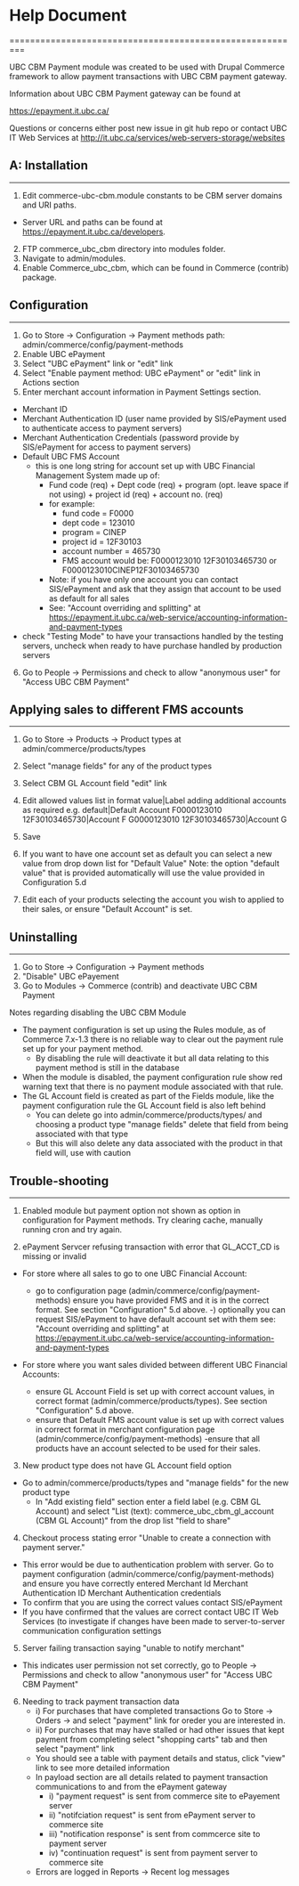 
# Help Document
=========================================================

UBC CBM Payment module was created  to be used with Drupal Commerce framework to allow payment transactions with
UBC CBM payment gateway.

Information about UBC CBM Payment gateway can be found at

https://epayment.it.ubc.ca/

Questions or concerns either post new issue in git hub repo or contact
UBC IT Web Services at http://it.ubc.ca/services/web-servers-storage/websites


## A: Installation
------------------------------------
1. Edit commerce-ubc-cbm.module constants to be CBM server domains and URI paths.
  * Server URL and paths can be found at https://epayment.it.ubc.ca/developers.
2. FTP commerce_ubc_cbm directory into modules folder.
3. Navigate to admin/modules.
4. Enable Commerce_ubc_cbm, which can be found in Commerce (contrib) package.


## Configuration
------------------------------------

1. Go to Store -> Configuration -> Payment methods
    path: admin/commerce/config/payment-methods
2. Enable UBC ePayment
3. Select "UBC ePayment" link or "edit" link
4. Select "Enable payment method: UBC ePayment" or "edit" link in Actions section
5. Enter merchant account information in Payment Settings section.
  * Merchant ID
  *  Merchant Authentication ID (user name provided by SIS/ePayment used to authenticate access to payment servers)
  * Merchant Authentication Credentials (password provide by SIS/ePayment for access to payment servers)
  * Default UBC FMS Account
    * this is one long string for account set up with UBC Financial Management System made up of:
      * Fund code (req) + Dept code (req) + program (opt. leave space if not using) + project id (req) + account no. (req)
      * for example:
        * fund code = F0000
        * dept code = 123010
        * program = CINEP
        *  project id = 12F30103
        * account number = 465730
        * FMS account would be: F0000123010 12F30103465730 or F0000123010CINEP12F30103465730
      * Note: if you have only one account you can contact SIS/ePayment and ask that they assign that account to be used as default for all sales
      * See: "Account overriding and splitting" at https://epayment.it.ubc.ca/web-service/accounting-information-and-payment-types
  * check "Testing Mode" to have your transactions handled by the testing servers, uncheck when ready to have purchase handled by production servers
6. Go to People -> Permissions and check to allow "anonymous user" for "Access UBC CBM Payment"

## Applying sales to different FMS accounts
----------------------------------------------------------------------------------------
1. Go to Store -> Products -> Product types at admin/commerce/products/types
2. Select "manage fields" for any of the product types
3. Select CBM GL Account field "edit" link
4. Edit allowed values list in format value|Label adding additional accounts as required
    e.g.
    default|Default Account
    F0000123010 12F30103465730|Account F
    G0000123010 12F30103465730|Account G

5. Save
6. If you want to have one account set as default you can select a new value from drop down list for "Default Value"
    Note: the option "default value" that is provided automatically will use the value provided in Configuration 5.d
7. Edit each of your products selecting the account you wish to applied to their sales, or ensure "Default Account" is set.


## Uninstalling
-------------------------------------
1. Go to Store -> Configuration -> Payment methods
2. "Disable" UBC ePayement
3. Go to Modules -> Commerce (contrib) and deactivate UBC CBM Payment

Notes regarding disabling the UBC CBM Module

* The payment configuration is set up using the Rules module, as of Commerce 7.x-1.3 there is no reliable way to clear out the payment rule set up for your payment method.
  *  By disabling the rule will deactivate it but all data relating to this payment method is still in the database
* When the module is disabled, the payment configuration rule show red warning text that there is no payment module associated with that rule.
* The GL Account field is created as part of the Fields module, like the payment configuration rule the GL Account field is also left behind
  * You can delete go into admin/commerce/products/types/ and choosing a product type "manage fields" delete that field from being associated with that type
  * But this will also delete any data associated with the product in that field will, use with caution



## Trouble-shooting
-----------------------------
1. Enabled module but payment option not shown as option in configuration for Payment methods.
   Try clearing cache, manually running cron and try again.

2. ePayment Servcer refusing transaction with error that GL_ACCT_CD is missing or invalid

  * For store where all sales to go to one UBC Financial Account:
    - go to configuration page (admin/commerce/config/payment-methods) ensure you have provided FMS and it is in the correct format. See section "Configuration" 5.d above.
      -) optionally you can request SIS/ePayment to have default account set with them see:
           "Account overriding and splitting" at https://epayment.it.ubc.ca/web-service/accounting-information-and-payment-types

  * For store where you want sales divided between different UBC Financial Accounts:
    - ensure GL Account Field is set up with correct account values, in correct format (admin/commerce/products/types). See section "Configuration" 5.d above.
    - ensure that Default FMS account value is set up with correct values in correct format in merchant configuration page (admin/commerce/config/payment-methods)
      -ensure that all products have an account selected to be used for their sales.

3. New product type does not have GL Account field option
  * Go to admin/commerce/products/types and "manage fields" for the new product type
    - In "Add existing field" section enter a field label (e.g. CBM GL Account) and select "List (text): commerce_ubc_cbm_gl_account (CBM GL Account)" from the drop list "field to share"

4.  Checkout process stating error "Unable to create a connection with payment server."
  * This error would be due to authentication problem with server. Go to payment configuration (admin/commerce/config/payment-methods) and ensure you have correctly entered
        Merchant Id
        Merchant Authentication ID
        Merchant Authentication credentials
  * To confirm that you are using the correct values contact SIS/ePayment
  * If you have confirmed that the values are correct contact UBC IT Web Services (to investigate if changes have been made to server-to-server communication configuration settings

5. Server failing transaction saying "unable to notify merchant"
  *  This indicates user permission not set correctly, go to People -> Permissions and check to allow "anonymous user" for "Access UBC CBM Payment"

6. Needing to track payment transaction data
   * i) For purchases that have completed transactions Go to Store -> Orders -> and select "payment" link for oreder you are interested in.
   * ii) For purchases that may have stalled or had other issues that kept payment from completing select "shopping carts" tab and then select "payment" link
   * You should see a table with payment details and status, click "view" link to see more detailed information
   * In payload section are all details related to payment transaction communications to and from the ePayment gateway
     * i) "payment request" is sent from commerce site to ePayement server
     * ii) "notifciation request" is sent from ePayment server to commerce site
     * iii) "notification response" is sent from commcerce site to payment server
     * iv) "continuation request" is sent from payment server to commerce site
   * Errors are logged in Reports -> Recent log messages
